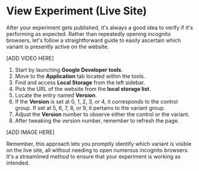 # View Experiment (Live Site)

After your experiment gets published, it's always a good idea to verify if it's performing as expected. Rather than repeatedly opening incognito browsers, let's follow a straightforward guide to easily ascertain which variant is presently active on the website.

[ADD VIDEO HERE]

1. Start by launching **Google Developer tools**.
2. Move to the **Application** tab located within the tools.
3. Find and access **Local Storage** from the left sidebar.
4. Pick the URL of the website from the **local storage list**.
5. Locate the entry named **Version**.
6. If the **Version** is set at 0, 1, 2, 3, or 4, it corresponds to the control group. If set at 5, 6, 7, 8, or 9, it pertains to the variant group.
7. Adjust the **Version** number to observe either the control or the variant.
8. After tweaking the version number, remember to refresh the page.

[ADD IMAGE HERE]

Remember, this approach lets you promptly identify which variant is visible on the live site, all without needing to open numerous incognito browsers. It's a streamlined method to ensure that your experiment is working as intended.